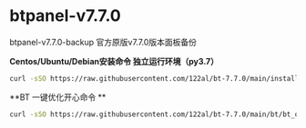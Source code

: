 # btpanel-v7.7.0
btpanel-v7.7.0-backup  官方原版v7.7.0版本面板备份

**Centos/Ubuntu/Debian安装命令 独立运行环境（py3.7）**

```Bash
curl -sSO https://raw.githubusercontent.com/122al/bt-7.7.0/main/install/install_panel.sh && bash install_panel.sh
```
**BT 一键优化开心命令 **

```Bash
curl -sSO https://raw.githubusercontent.com/122al/bt-7.7.0/main/bt/bt_optimize.sh && bash bt_optimize.sh
```
